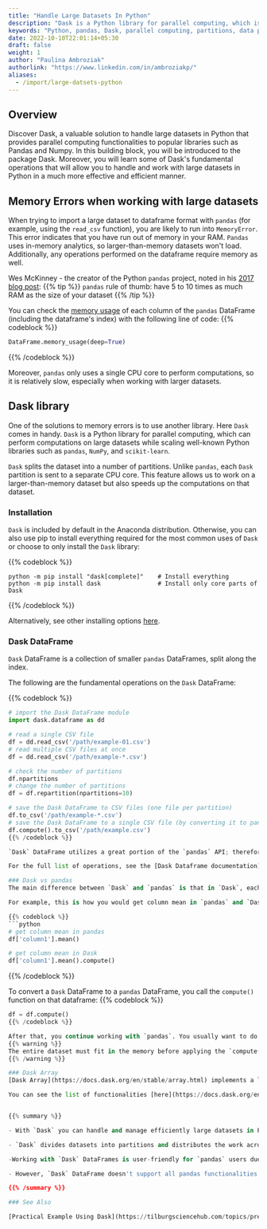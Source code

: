 ```yaml
---
title: "Handle Large Datasets In Python"
description: "Dask is a Python library for parallel computing, which is able to perform computations on larger-than-memory datasets."
keywords: "Python, pandas, Dask, parallel computing, partitions, data preparation, big data, large datasets, memory, RAM, dataframe, numpy, array"
date: 2022-10-10T22:01:14+05:30
draft: false
weight: 1
author: "Paulina Ambroziak"
authorlink: "https://www.linkedin.com/in/ambroziakp/"
aliases:
  - /import/large-datsets-python
---
```



## Overview
Discover Dask, a valuable solution to handle large datasets in Python that provides parallel computing functionalities to popular libraries such as Pandas and Numpy. In this building block, you will be introduced to the package Dask. Moreover, you will learn some of Dask's fundamental operations that will allow you to handle and work with large datasets in Python in a much more effective and efficient manner.

## Memory Errors when working with large datasets
When trying to import a large dataset to dataframe format with `pandas` (for example, using the `read_csv` function), you are likely to run into `MemoryError`. This error indicates that you have run out of memory in your RAM. `Pandas` uses in-memory analytics, so larger-than-memory datasets won't load. Additionally, any operations performed on the dataframe require memory as well.

Wes McKinney - the creator of the Python `pandas` project, noted in his [2017 blog post](https://wesmckinney.com/blog/apache-arrow-pandas-internals/):
{{% tip %}}
`pandas` rule of thumb: have 5 to 10 times as much RAM as the size of your dataset
{{% /tip %}}

You can check the [memory usage](https://pandas.pydata.org/docs/reference/api/pandas.DataFrame.memory_usage.html) of each column of the `pandas` DataFrame (including the dataframe's index) with the following line of code:
{{% codeblock %}}
```python
DataFrame.memory_usage(deep=True)
```
{{% /codeblock %}}

Moreover, `pandas` only uses a single CPU core to perform computations, so it is relatively slow, especially when working with larger datasets.



## Dask library
One of the solutions to memory errors is to use another library. Here `Dask` comes in handy. `Dask` is a Python library for parallel computing, which can perform computations on large datasets while scaling well-known Python libraries such as `pandas`, `NumPy`, and `scikit-learn`.

`Dask` splits the dataset into a number of partitions. Unlike `pandas`, each `Dask` partition is sent to a separate CPU core. This feature allows us to work on a larger-than-memory dataset but also speeds up the computations on that dataset.

### Installation
`Dask` is included by default in the Anaconda distribution. Otherwise, you can also use pip to install everything required for the most common uses of `Dask` or choose to only install the `Dask` library:

{{% codeblock %}}
```shell
python -m pip install "dask[complete]"    # Install everything
python -m pip install dask                # Install only core parts of Dask
```
{{% /codeblock %}}

Alternatively, see other installing options [here](https://docs.dask.org/en/stable/install.html).

### Dask DataFrame
`Dask` DataFrame is a collection of smaller `pandas` DataFrames, split along the index.

The following are the fundamental operations on the `Dask` DataFrame:

{{% codeblock %}}
```python
# import the Dask DataFrame module
import dask.dataframe as dd

# read a single CSV file
df = dd.read_csv('/path/example-01.csv')
# read multiple CSV files at once
df = dd.read_csv('/path/example-*.csv')

# check the number of partitions
df.npartitions
# change the number of partitions
df = df.repartition(npartitions=10)  

# save the Dask DataFrame to CSV files (one file per partition)
df.to_csv('/path/example-*.csv')
# save the Dask DataFrame to a single CSV file (by converting it to pandas DataFrame first)
df.compute().to_csv('/path/example.csv')
{{% /codeblock %}}

`Dask` DataFrame utilizes a great portion of the `pandas` API; therefore, there are a lot of similarities in use. However, `Dask` DataFrame doesn't support all `pandas'` features.

For the full list of operations, see the [Dask Dataframe documentation](https://docs.dask.org/en/stable/dataframe-api.html).

### Dask vs pandas
The main difference between `Dask` and `pandas` is that in `Dask`, each computation requires you to call the `compute()` function. This is because `Dask` uses so-called lazy evaluation, meaning that the evaluation of an expression will not be executed unless explicitly requested to do so.

For example, this is how you would get column mean in `pandas` and `Dask`:

{{% codeblock %}}
```python
# get column mean in pandas
df['column1'].mean()

# get column mean in Dask
df['column1'].mean().compute()
```
{{% /codeblock %}}


To convert a `Dask` DataFrame to a `pandas` DataFrame, you call the `compute()` function on that dataframe:
{{% codeblock %}}
```python
df = df.compute()
{{% /codeblock %}}

After that, you continue working with `pandas`. You usually want to do this after reducing the large dataset with `Dask` (for example, by selecting a subsection) to a manageable level.
{{% warning %}}
The entire dataset must fit in the memory before applying the `compute()` function.
{{% /warning %}}

### Dask Array
[Dask Array](https://docs.dask.org/en/stable/array.html) implements a large subset of `NumPy` API, breaking up the large array into many small arrays. You can use `Dask` Array instead of `NumPy` if you are out of RAM or experiencing performance issues.

You can see the list of functionalities [here](https://docs.dask.org/en/stable/array-api.html).


{{% summary %}}

- With `Dask` you can handle and manage efficiently large datasets in Python.

- `Dask` divides datasets into partitions and distributes the work across multiple CPU cores.

-Working with `Dask` DataFrames is user-friendly for `pandas` users due to extensive use of the `pandas` API.

- However, `Dask` DataFrame doesn't support all pandas functionalities. This makes it an interesting option to Reduce datasets with Dask first, and then switch to pandas for detailed analysis.

{{% /summary %}}

### See Also

[Practical Example Using Dask](https://tilburgsciencehub.com/topics/prepare-your-data-for-analysis/data-preparation/dask-in-action/)
